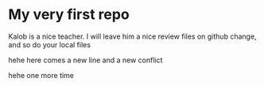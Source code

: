 # My very first repo

Kalob is a nice teacher. I will leave him a nice review files on github change, and so do your local files

hehe here comes a new line and a new conflict

hehe one more time

